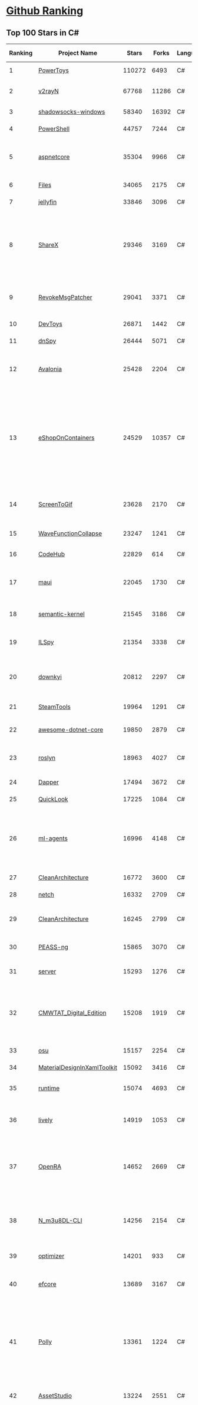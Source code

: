 [Github Ranking](../README.md)
==========

## Top 100 Stars in C\#

| Ranking | Project Name | Stars | Forks | Language | Open Issues | Description | Last Commit |
| ------- | ------------ | ----- | ----- | -------- | ----------- | ----------- | ----------- |
| 1 | [PowerToys](https://github.com/microsoft/PowerToys) | 110272 | 6493 | C# | 6217 | Windows system utilities to maximize productivity | 2024-10-05T17:02:50Z |
| 2 | [v2rayN](https://github.com/2dust/v2rayN) | 67768 | 11286 | C# | 16 | A GUI client for Windows, support Xray core and v2fly core and others | 2024-10-07T01:52:41Z |
| 3 | [shadowsocks-windows](https://github.com/shadowsocks/shadowsocks-windows) | 58340 | 16392 | C# | 171 | A C# port of shadowsocks | 2024-08-20T09:02:57Z |
| 4 | [PowerShell](https://github.com/PowerShell/PowerShell) | 44757 | 7244 | C# | 884 | PowerShell for every system! | 2024-10-04T07:50:47Z |
| 5 | [aspnetcore](https://github.com/dotnet/aspnetcore) | 35304 | 9966 | C# | 3385 | ASP.NET Core is a cross-platform .NET framework for building modern cloud-based web applications on Windows, Mac, or Linux. | 2024-10-05T14:05:54Z |
| 6 | [Files](https://github.com/files-community/Files) | 34065 | 2175 | C# | 453 | Building the best file manager for Windows | 2024-10-06T15:38:21Z |
| 7 | [jellyfin](https://github.com/jellyfin/jellyfin) | 33846 | 3096 | C# | 387 | The Free Software Media System | 2024-10-06T22:20:38Z |
| 8 | [ShareX](https://github.com/ShareX/ShareX) | 29346 | 3169 | C# | 559 | ShareX is a free and open source program that lets you capture or record any area of your screen and share it with a single press of a key. It also allows uploading images, text or other types of files to many supported destinations you can choose from. | 2024-10-03T20:21:02Z |
| 9 | [RevokeMsgPatcher](https://github.com/huiyadanli/RevokeMsgPatcher) | 29041 | 3371 | C# | 37 | :trollface: A hex editor for WeChat/QQ/TIM - PC版微信/QQ/TIM防撤回补丁（我已经看到了，撤回也没用了） | 2024-09-28T18:27:04Z |
| 10 | [DevToys](https://github.com/DevToys-app/DevToys) | 26871 | 1442 | C# | 190 | A Swiss Army knife for developers. | 2024-09-30T18:51:08Z |
| 11 | [dnSpy](https://github.com/dnSpy/dnSpy) | 26444 | 5071 | C# | 0 | .NET debugger and assembly editor | 2020-12-20T23:55:15Z |
| 12 | [Avalonia](https://github.com/AvaloniaUI/Avalonia) | 25428 | 2204 | C# | 1432 | Develop Desktop, Embedded, Mobile and WebAssembly apps with C# and XAML. The most popular .NET UI client technology | 2024-10-07T01:04:08Z |
| 13 | [eShopOnContainers](https://github.com/dotnet-architecture/eShopOnContainers) | 24529 | 10357 | C# | 46 | Cross-platform .NET sample microservices and container based application that runs on Linux Windows and macOS. Powered by .NET 7, Docker Containers and Azure Kubernetes Services. Supports Visual Studio, VS for Mac and CLI based environments with Docker CLI, dotnet CLI, VS Code or any other code editor. Moved to https://github.com/dotnet/eShop. | 2023-11-15T22:27:17Z |
| 14 | [ScreenToGif](https://github.com/NickeManarin/ScreenToGif) | 23628 | 2170 | C# | 276 | 🎬 ScreenToGif allows you to record a selected area of your screen, edit and save it as a gif or video. | 2024-09-08T21:08:53Z |
| 15 | [WaveFunctionCollapse](https://github.com/mxgmn/WaveFunctionCollapse) | 23247 | 1241 | C# | 4 | Bitmap & tilemap generation from a single example with the help of ideas from quantum mechanics | 2024-05-30T23:24:41Z |
| 16 | [CodeHub](https://github.com/CodeHubApp/CodeHub) | 22829 | 614 | C# | 234 | CodeHub is an iOS application written using Xamarin | 2022-06-22T16:14:05Z |
| 17 | [maui](https://github.com/dotnet/maui) | 22045 | 1730 | C# | 3519 | .NET MAUI is the .NET Multi-platform App UI, a framework for building native device applications spanning mobile, tablet, and desktop. | 2024-10-06T21:33:59Z |
| 18 | [semantic-kernel](https://github.com/microsoft/semantic-kernel) | 21545 | 3186 | C# | 495 | Integrate cutting-edge LLM technology quickly and easily into your apps | 2024-10-06T07:24:12Z |
| 19 | [ILSpy](https://github.com/icsharpcode/ILSpy) | 21354 | 3338 | C# | 209 | .NET Decompiler with support for PDB generation, ReadyToRun, Metadata (&more) - cross-platform! | 2024-10-06T20:32:03Z |
| 20 | [downkyi](https://github.com/leiurayer/downkyi) | 20812 | 2297 | C# | 670 | 哔哩下载姬downkyi，哔哩哔哩网站视频下载工具，支持批量下载，支持8K、HDR、杜比视界，提供工具箱（音视频提取、去水印等）。 | 2024-08-14T07:55:53Z |
| 21 | [SteamTools](https://github.com/BeyondDimension/SteamTools) | 19964 | 1291 | C# | 902 | 🛠「Watt Toolkit」是一个开源跨平台的多功能 Steam 工具箱。 | 2024-09-29T09:39:48Z |
| 22 | [awesome-dotnet-core](https://github.com/thangchung/awesome-dotnet-core) | 19850 | 2879 | C# | 22 | :honeybee: A collection of awesome .NET core libraries, tools, frameworks and software | 2024-08-26T03:59:45Z |
| 23 | [roslyn](https://github.com/dotnet/roslyn) | 18963 | 4027 | C# | 8816 | The Roslyn .NET compiler provides C# and Visual Basic languages with rich code analysis APIs. | 2024-10-06T12:06:36Z |
| 24 | [Dapper](https://github.com/DapperLib/Dapper) | 17494 | 3672 | C# | 434 | Dapper - a simple object mapper for .Net | 2024-08-03T06:52:34Z |
| 25 | [QuickLook](https://github.com/QL-Win/QuickLook) | 17225 | 1084 | C# | 458 | Bring macOS “Quick Look” feature to Windows | 2024-04-11T10:25:55Z |
| 26 | [ml-agents](https://github.com/Unity-Technologies/ml-agents) | 16996 | 4148 | C# | 10 | The Unity Machine Learning Agents Toolkit (ML-Agents) is an open-source project that enables games and simulations to serve as environments for training intelligent agents using deep reinforcement learning and imitation learning. | 2024-10-05T17:55:35Z |
| 27 | [CleanArchitecture](https://github.com/jasontaylordev/CleanArchitecture) | 16772 | 3600 | C# | 42 | Clean Architecture Solution Template for ASP.NET Core | 2024-09-28T04:56:49Z |
| 28 | [netch](https://github.com/netchx/netch) | 16332 | 2709 | C# | 2 | A simple proxy client | 2024-06-03T00:11:37Z |
| 29 | [CleanArchitecture](https://github.com/ardalis/CleanArchitecture) | 16245 | 2799 | C# | 31 | Clean Architecture Solution Template: A starting point for Clean Architecture with ASP.NET Core | 2024-10-03T17:00:02Z |
| 30 | [PEASS-ng](https://github.com/peass-ng/PEASS-ng) | 15865 | 3070 | C# | 21 | PEASS - Privilege Escalation Awesome Scripts SUITE (with colors) | 2024-10-03T14:14:25Z |
| 31 | [server](https://github.com/bitwarden/server) | 15293 | 1276 | C# | 74 | Bitwarden infrastructure/backend (API, database, Docker, etc). | 2024-10-07T02:55:41Z |
| 32 | [CMWTAT_Digital_Edition](https://github.com/TGSAN/CMWTAT_Digital_Edition) | 15208 | 1919 | C# | 27 | CloudMoe Windows 10/11 Activation Toolkit get digital license, the best open source Win 10/11 activator in GitHub. GitHub 上最棒的开源 Win10/Win11 数字权利（数字许可证）激活工具！ | 2024-03-28T13:57:52Z |
| 33 | [osu](https://github.com/ppy/osu) | 15157 | 2254 | C# | 1198 | rhythm is just a *click* away! | 2024-10-06T13:07:49Z |
| 34 | [MaterialDesignInXamlToolkit](https://github.com/MaterialDesignInXAML/MaterialDesignInXamlToolkit) | 15092 | 3416 | C# | 161 | Google's Material Design in XAML & WPF, for C# & VB.Net.  | 2024-10-06T05:27:48Z |
| 35 | [runtime](https://github.com/dotnet/runtime) | 15074 | 4693 | C# | 8621 | .NET is a cross-platform runtime for cloud, mobile, desktop, and IoT apps. | 2024-10-06T23:06:43Z |
| 36 | [lively](https://github.com/rocksdanister/lively) | 14919 | 1053 | C# | 299 | Free and open-source software that allows users to set animated desktop wallpapers and screensavers powered by WinUI 3. | 2024-10-01T15:39:02Z |
| 37 | [OpenRA](https://github.com/OpenRA/OpenRA) | 14652 | 2669 | C# | 1437 | Open Source real-time strategy game engine for early Westwood games such as Command & Conquer: Red Alert written in C# using SDL and OpenGL. Runs on Windows, Linux, *BSD and Mac OS X. | 2024-10-05T19:17:59Z |
| 38 | [N_m3u8DL-CLI](https://github.com/nilaoda/N_m3u8DL-CLI) | 14256 | 2154 | C# | 249 | [.NET] m3u8 downloader 开源的命令行m3u8/HLS/dash下载器，支持普通AES-128-CBC解密，多线程，自定义请求头等. 支持简体中文,繁体中文和英文. English Supported. | 2023-06-03T09:30:55Z |
| 39 | [optimizer](https://github.com/hellzerg/optimizer) | 14201 | 933 | C# | 25 | The finest Windows Optimizer | 2024-08-18T13:38:25Z |
| 40 | [efcore](https://github.com/dotnet/efcore) | 13689 | 3167 | C# | 2200 | EF Core is a modern object-database mapper for .NET. It supports LINQ queries, change tracking, updates, and schema migrations. | 2024-10-04T21:05:56Z |
| 41 | [Polly](https://github.com/App-vNext/Polly) | 13361 | 1224 | C# | 6 | Polly is a .NET resilience and transient-fault-handling library that allows developers to express policies such as Retry, Circuit Breaker, Timeout, Bulkhead Isolation, and Fallback in a fluent and thread-safe manner. From version 6.0.1, Polly targets .NET Standard 1.1 and 2.0+. | 2024-10-05T19:20:21Z |
| 42 | [AssetStudio](https://github.com/Perfare/AssetStudio) | 13224 | 2551 | C# | 175 | AssetStudio is a tool for exploring, extracting and exporting assets and assetbundles. | 2022-12-08T15:37:37Z |
| 43 | [abp](https://github.com/abpframework/abp) | 12820 | 3416 | C# | 593 | Open-source web application framework for ASP.NET Core! Offers an opinionated architecture to build enterprise software solutions with best practices on top of the .NET. Provides the fundamental infrastructure, cross-cutting-concern implementations, startup templates, application modules, UI themes, tooling and documentation. | 2024-10-07T02:21:53Z |
| 44 | [AspNetCore.Docs](https://github.com/dotnet/AspNetCore.Docs) | 12583 | 25295 | C# | 582 | Documentation for ASP.NET Core | 2024-10-07T00:00:27Z |
| 45 | [UniGetUI](https://github.com/marticliment/UniGetUI) | 12306 | 422 | C# | 157 | UniGetUI: The Graphical Interface for your package managers. Could be terribly described as a package manager manager to manage your package managers | 2024-10-07T00:17:09Z |
| 46 | [ContextMenuManager](https://github.com/BluePointLilac/ContextMenuManager) | 12198 | 617 | C# | 111 | 🖱️ 纯粹的Windows右键菜单管理程序 | 2024-08-17T03:11:10Z |
| 47 | [Jackett](https://github.com/Jackett/Jackett) | 12141 | 1294 | C# | 196 | API Support for your favorite torrent trackers | 2024-10-07T01:58:07Z |
| 48 | [winsw](https://github.com/winsw/winsw) | 12050 | 1575 | C# | 197 | A wrapper executable that can run any executable as a Windows service, in a permissive license. | 2024-04-25T15:34:47Z |
| 49 | [aspnetboilerplate](https://github.com/aspnetboilerplate/aspnetboilerplate) | 11785 | 3791 | C# | 158 | ASP.NET Boilerplate - Web Application Framework | 2024-10-02T08:17:21Z |
| 50 | [UnityCsReference](https://github.com/Unity-Technologies/UnityCsReference) | 11767 | 2480 | C# | 0 | Unity C# reference source code. | 2024-10-03T03:16:30Z |
| 51 | [QuestPDF](https://github.com/QuestPDF/QuestPDF) | 11745 | 615 | C# | 275 | QuestPDF is a modern open-source .NET library for PDF document generation. Offering comprehensive layout engine powered by concise and discoverable C# Fluent API. Easily generate PDF reports, invoices, exports, etc. | 2024-10-04T09:37:20Z |
| 52 | [csharplang](https://github.com/dotnet/csharplang) | 11451 | 1018 | C# | 447 | The official repo for the design of the C# programming language | 2024-10-04T21:47:01Z |
| 53 | [MonoGame](https://github.com/MonoGame/MonoGame) | 11373 | 2911 | C# | 693 | One framework for creating powerful cross-platform games. | 2024-10-06T18:02:44Z |
| 54 | [Bulk-Crap-Uninstaller](https://github.com/Klocman/Bulk-Crap-Uninstaller) | 11256 | 568 | C# | 84 | Remove large amounts of unwanted applications quickly. | 2024-09-02T20:38:13Z |
| 55 | [ArchiSteamFarm](https://github.com/JustArchiNET/ArchiSteamFarm) | 11148 | 1044 | C# | 3 | C# application with primary purpose of farming Steam cards from multiple accounts simultaneously. | 2024-10-07T02:21:25Z |
| 56 | [mono](https://github.com/mono/mono) | 11106 | 3820 | C# | 2162 | Mono open source ECMA CLI, C# and .NET implementation. | 2024-08-27T16:49:28Z |
| 57 | [MediatR](https://github.com/jbogard/MediatR) | 11059 | 1171 | C# | 9 | Simple, unambitious mediator implementation in .NET | 2024-09-11T18:39:03Z |
| 58 | [duplicati](https://github.com/duplicati/duplicati) | 11032 | 897 | C# | 739 | Store securely encrypted backups in the cloud! | 2024-10-05T20:30:56Z |
| 59 | [modular-monolith-with-ddd](https://github.com/kgrzybek/modular-monolith-with-ddd) | 11019 | 1729 | C# | 55 | Full Modular Monolith application with Domain-Driven Design approach. | 2024-06-04T17:51:26Z |
| 60 | [basic-computer-games](https://github.com/coding-horror/basic-computer-games) | 10838 | 1328 | C# | 16 | An updated version of the classic "Basic Computer Games" book, with well-written examples in a variety of common MEMORY SAFE, SCRIPTING programming languages. See https://coding-horror.github.io/basic-computer-games/ | 2024-10-05T04:07:22Z |
| 61 | [Newtonsoft.Json](https://github.com/JamesNK/Newtonsoft.Json) | 10765 | 3251 | C# | 694 | Json.NET is a popular high-performance JSON framework for .NET | 2024-07-31T20:08:21Z |
| 62 | [Sonarr](https://github.com/Sonarr/Sonarr) | 10680 | 1394 | C# | 88 | Smart PVR for newsgroup and bittorrent users. | 2024-10-05T19:26:37Z |
| 63 | [BenchmarkDotNet](https://github.com/dotnet/BenchmarkDotNet) | 10467 | 962 | C# | 193 | Powerful .NET library for benchmarking | 2024-09-25T14:34:59Z |
| 64 | [choco](https://github.com/chocolatey/choco) | 10266 | 901 | C# | 681 | Chocolatey - the package manager for Windows | 2024-09-27T23:02:48Z |
| 65 | [garnet](https://github.com/microsoft/garnet) | 10204 | 511 | C# | 24 | Garnet is a remote cache-store from Microsoft Research that offers strong performance (throughput and latency), scalability, storage, recovery, cluster sharding, key migration, and replication features. Garnet can work with existing Redis clients. | 2024-10-05T00:52:46Z |
| 66 | [eShopOnWeb](https://github.com/dotnet-architecture/eShopOnWeb) | 10152 | 5498 | C# | 11 | Sample ASP.NET Core 8.0 reference application, powered by Microsoft, demonstrating a layered application architecture with monolithic deployment model. Download the eBook PDF from docs folder. | 2024-05-15T14:52:50Z |
| 67 | [orleans](https://github.com/dotnet/orleans) | 10062 | 2026 | C# | 508 | Cloud Native application framework for .NET | 2024-10-02T02:56:04Z |
| 68 | [Radarr](https://github.com/Radarr/Radarr) | 10024 | 974 | C# | 420 | Movie organizer/manager for usenet and torrent users. | 2024-10-06T13:21:39Z |
| 69 | [Locale-Emulator](https://github.com/xupefei/Locale-Emulator) | 9989 | 781 | C# | 0 | Yet Another System Region and Language Simulator | 2022-04-15T09:55:46Z |
| 70 | [AutoMapper](https://github.com/AutoMapper/AutoMapper) | 9915 | 1750 | C# | 0 | A convention-based object-object mapper in .NET.  | 2024-10-05T15:59:14Z |
| 71 | [CefSharp](https://github.com/cefsharp/CefSharp) | 9840 | 2921 | C# | 49 | .NET (WPF and Windows Forms) bindings for the Chromium Embedded Framework | 2024-10-07T01:13:11Z |
| 72 | [EverythingToolbar](https://github.com/srwi/EverythingToolbar) | 9768 | 422 | C# | 34 | Everything integration for the Windows taskbar. | 2024-10-04T16:47:32Z |
| 73 | [Captura](https://github.com/MathewSachin/Captura) | 9693 | 1814 | C# | 109 | Capture Screen, Audio, Cursor, Mouse Clicks and Keystrokes | 2023-04-09T14:52:52Z |
| 74 | [Lean](https://github.com/QuantConnect/Lean) | 9654 | 3238 | C# | 234 | Lean Algorithmic Trading Engine by QuantConnect (Python, C#) | 2024-10-04T23:50:47Z |
| 75 | [Terminal.Gui](https://github.com/gui-cs/Terminal.Gui) | 9606 | 686 | C# | 156 | Cross Platform Terminal UI toolkit for .NET | 2024-10-06T16:08:42Z |
| 76 | [RestSharp](https://github.com/restsharp/RestSharp) | 9579 | 2341 | C# | 33 | Simple REST and HTTP API Client for .NET | 2024-10-04T11:48:53Z |
| 77 | [BBDown](https://github.com/nilaoda/BBDown) | 9553 | 1255 | C# | 167 | Bilibili Downloader. 一款命令行式哔哩哔哩下载器. | 2024-09-01T10:23:13Z |
| 78 | [Hangfire](https://github.com/HangfireIO/Hangfire) | 9355 | 1692 | C# | 848 | An easy way to perform background job processing in .NET and .NET Core applications. No Windows Service or separate process required | 2024-09-30T08:47:11Z |
| 79 | [spectre.console](https://github.com/spectreconsole/spectre.console) | 9297 | 479 | C# | 196 | A .NET library that makes it easier to create beautiful console applications. | 2024-09-27T08:01:48Z |
| 80 | [MahApps.Metro](https://github.com/MahApps/MahApps.Metro) | 9297 | 2448 | C# | 93 | A framework that allows developers to cobble together a better UI for their own WPF applications with minimal effort. | 2024-07-28T21:34:18Z |
| 81 | [IdentityServer4](https://github.com/IdentityServer/IdentityServer4) | 9230 | 4018 | C# | 0 | OpenID Connect and OAuth 2.0 Framework for ASP.NET Core | 2024-07-31T15:44:38Z |
| 82 | [nopCommerce](https://github.com/nopSolutions/nopCommerce) | 9221 | 5294 | C# | 97 | ASP.NET Core eCommerce software. nopCommerce is a free and open-source shopping cart. | 2024-10-04T14:44:32Z |
| 83 | [FluentTerminal](https://github.com/felixse/FluentTerminal) | 9210 | 443 | C# | 248 | A Terminal Emulator based on UWP and web technologies. | 2024-08-30T10:48:24Z |
| 84 | [SignalR](https://github.com/SignalR/SignalR) | 9188 | 2280 | C# | 53 | Incredibly simple real-time web for .NET | 2024-07-12T21:54:54Z |
| 85 | [practical-aspnetcore](https://github.com/dodyg/practical-aspnetcore) | 9184 | 1183 | C# | 168 | Practical samples of ASP.NET Core 9 RC1, 8.0, 7.0, 6.0, 5.0, 3.1, 2.2, and 2.1,projects you can use. Readme contains explanations on all projects. | 2024-09-12T07:54:38Z |
| 86 | [Playnite](https://github.com/JosefNemec/Playnite) | 9173 | 495 | C# | 609 | Video game library manager with support for wide range of 3rd party libraries and game emulation support, providing one unified interface for your games. | 2024-08-13T13:41:02Z |
| 87 | [PDFPatcher](https://github.com/wmjordan/PDFPatcher) | 9101 | 1245 | C# | 68 | PDF补丁丁——PDF工具箱，可以编辑书签、剪裁旋转页面、解除限制、提取或合并文档，探查文档结构，提取图片、转成图片等等 | 2024-09-30T12:47:32Z |
| 88 | [FluentValidation](https://github.com/FluentValidation/FluentValidation) | 9043 | 1197 | C# | 0 | A popular .NET validation library for building strongly-typed validation rules. | 2024-10-06T09:15:47Z |
| 89 | [machinelearning](https://github.com/dotnet/machinelearning) | 9020 | 1879 | C# | 932 | ML.NET is an open source and cross-platform machine learning framework for .NET. | 2024-10-06T07:16:36Z |
| 90 | [Dependencies](https://github.com/lucasg/Dependencies) | 8980 | 733 | C# | 114 | A rewrite of the old legacy software "depends.exe" in C# for Windows devs to troubleshoot dll load dependencies issues. | 2024-05-15T00:55:24Z |
| 91 | [EarTrumpet](https://github.com/File-New-Project/EarTrumpet) | 8893 | 513 | C# | 75 | EarTrumpet - Volume Control for Windows | 2024-10-06T14:13:39Z |
| 92 | [ET](https://github.com/egametang/ET) | 8817 | 3002 | C# | 76 | Unity3D Client And C# Server Framework | 2024-09-30T07:01:19Z |
| 93 | [uno](https://github.com/unoplatform/uno) | 8814 | 708 | C# | 1645 | Open-source platform for building cross-platform native Mobile, Web, Desktop and Embedded apps quickly.  Create rich, C#/XAML, single-codebase apps from any IDE. Hot Reload included! 90m+ NuGet Downloads!! | 2024-10-06T20:21:31Z |
| 94 | [mRemoteNG](https://github.com/mRemoteNG/mRemoteNG) | 8813 | 1400 | C# | 848 | mRemoteNG is the next generation of mRemote, open source, tabbed, multi-protocol, remote connections manager. | 2024-10-01T21:51:52Z |
| 95 | [Bogus](https://github.com/bchavez/Bogus) | 8729 | 496 | C# | 52 | :card_index: A simple fake data generator for C#, F#, and VB.NET. Based on and ported from the famed faker.js. | 2024-09-02T22:16:29Z |
| 96 | [Notepads](https://github.com/0x7c13/Notepads) | 8725 | 480 | C# | 353 | A modern, lightweight text editor with a minimalist design. | 2024-09-18T23:01:29Z |
| 97 | [Quasar](https://github.com/quasar/Quasar) | 8678 | 2447 | C# | 138 | Remote Administration Tool for Windows | 2024-02-29T06:37:37Z |
| 98 | [Humanizer](https://github.com/Humanizr/Humanizer) | 8638 | 962 | C# | 151 | Humanizer meets all your .NET needs for manipulating and displaying strings, enums, dates, times, timespans, numbers and quantities | 2024-10-04T23:39:35Z |
| 99 | [YoutubeDownloader](https://github.com/Tyrrrz/YoutubeDownloader) | 8560 | 1181 | C# | 5 | Downloads videos and playlists from YouTube | 2024-10-01T22:34:29Z |
| 100 | [refit](https://github.com/reactiveui/refit) | 8526 | 748 | C# | 183 | The automatic type-safe REST library for .NET Core, Xamarin and .NET. Heavily inspired by Square's Retrofit library, Refit turns your REST API into a live interface. | 2024-10-07T00:21:35Z |

